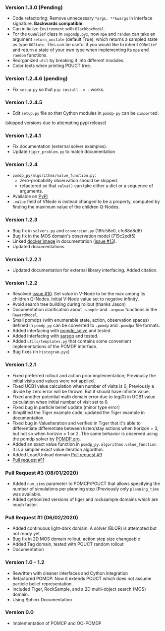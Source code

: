 ### Version 1.3.0 (Pending)
* Code refactoring: Remove unnecessary `*args, **kwargs` in interface signature. **Backwards compatible**.
* Can initialize `Environment` with  `BlackboxModel`.
* For the `OOBelief` class in `oopomdp.pyx`, now `mpe` and `random` can take an
  argument `return_oostate` (default True), which returns a sampled state as type `OOState`.
  This can be useful if you would like to inherit `OOBelief` and return a state of
  your own type when implementing its `mpe` and `random` functions.
* Reorganized `util` by breaking it into different modules.
* Color texts when printing POUCT tree.

### Version 1.2.4.6 (pending)
* Fix `setup.py` so that `pip install -e .` works.

### Version 1.2.4.5
* Edit `setup.py` file so that Cython modules in `pomdp-py` can be `cimport`ed.

(skipped versions due to attempting pypi release)

### Version 1.2.4.1
* Fix documentation (external solver examples).
* Update `tiger_problem.py` to match documentation

### Version 1.2.4
* `pomdp_py/algorithms/value_function.py`:
   * zero-probability observation should be skipped.
   * refactored so that `value()` can take either a dict or a sequence of arguments.
* Available on [PyPI](https://pypi.org/project/pomdp-py/#history)
* `.value` field of VNode is instead changed to be a property, computed by finding the maximum value of the children Q-Nodes.

### Version 1.2.3
* Bug fix in `solvers.py` and `conversion.py` (18fc58e0, cfc88e8d8)
* Bug fix in the MOS domain's observation model (719c2edf5)
* Linked [docker image](https://hub.docker.com/r/romainegele/pomdp) in documentation ([issue #13](https://github.com/h2r/pomdp-py/issues)).
* Updated documentations

### Version 1.2.2.1
* Updated documentation for external library interfacing. Added citation.

### Version 1.2.2
* Resolved [issue #10](https://github.com/h2r/pomdp-py/issues/10).
  Set value in V-Node to be the max among its children Q-Nodes.
  Initial V-Node value set to negative infinity.
* Avoid search tree building during rollout (thanks Jason)
* Documentation clarification about `.sample` and `.argmax` functions in the `RewardModel`.
* Small pomdps (with enumerable state, action, observation spaces)
  defined in `pomdp_py` can be converted to `.pomdp` and `.pomdpx` file formats.
* Added interfacing with [pomdp_solve](https://www.pomdp.org/code/) and tested.
* Added interfacing with [sarsop](https://github.com/AdaCompNUS/sarsop) and tested.
* Added `utils/templates.py` that contains some convenient implementations of the POMDP interface.
* Bug fixes (in `histogram.pyx`)


### Version 1.2.1

* Fixed preferred rollout and action prior implementation; Previously the initial visits and values were not applied.
* Fixed UCB1 value calculation when number of visits is 0; Previously a divide by zero error will be thrown. But it should have infinite value.
* Fixed another potential math domain error due to log(0) in UCB1 value calculation when initial number of visit set to 0.
* Fixed bug in particle belief update (minor type error)
* Simplified the Tiger example code, updated the Tiger example in documentation.
* Fixed bug in ValueIteration and verified in Tiger that it's able to
  differentiate differentiate between listen/stay actions when horizon = 3, but
  not so when horizon = 1 or 2. The same behavior is observed using the pomdp
  solver by [POMDP.org](https://www.pomdp.org/code/index.html).
* Added an exact value function in `pomdp_py.algorithms.value_function`. It is a simpler exact value iteration algorithm.
* Added Load/Unload domain [Pull request #9](https://github.com/h2r/pomdp-py/pull/9)
* [Pull request #11](https://github.com/h2r/pomdp-py/pull/11)

### Pull Request #3 (08/01/2020)

* Added `num_sims` parameter to POMCP/POUCT that allows specifying the number of simulations per planning step (Previously only `planning_time` was available.
* Added cythonized versions of tiger and rocksample domains which are much faster.

### Pull Request #1 (06/02/2020)

* Added continuous light-dark domain. A solver (BLQR) is attempted but not ready yet.
* Bug fix in 2D MOS domain rollout; action step size changeable
* Added Tag domain, tested with POUCT random rollout
* Documentation


### Version 1.0 - 1.2

* Rewritten with cleaner interfaces and Cython integration
* Refactored POMCP: Now it extends POUCT which does not assume particle belief representation.
* Included Tiger, RockSample, and a 2D multi-object search (MOS) domain.
* Using Sphinx Documentation


### Version 0.0

* Implementation of POMCP and OO-POMDP
